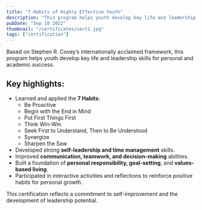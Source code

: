 ```yaml
---
title: "7 Habits of Highly Effective Youth"
description: "This program helps youth develop key life and leadership skills for personal and academic success."
pubDate: "Sep 10 2022"
thumbnail: "/certificates/cert1.jpg"
tags: ["certification"]
---
```


Based on Stephen R. Covey’s internationally acclaimed framework, this program helps youth develop key life and leadership skills for personal and academic success.

<h2>Key highlights:</h2>

<ul>
  <li>Learned and applied the <strong>7 Habits</strong>:
    <ul>
      <li>Be Proactive</li>
      <li>Begin with the End in Mind</li>
      <li>Put First Things First</li>
      <li>Think Win-Win</li>
      <li>Seek First to Understand, Then to Be Understood</li>
      <li>Synergize</li>
      <li>Sharpen the Saw</li>
    </ul>
  </li>
  <li>Developed strong <strong>self-leadership and time management</strong> skills.</li>
  <li>Improved <strong>communication, teamwork, and decision-making</strong> abilities.</li>
  <li>Built a foundation of <strong>personal responsibility, goal-setting</strong>, and <strong>values-based living</strong>.</li>
  <li>Participated in interactive activities and reflections to reinforce positive habits for personal growth.</li>
</ul>

This certification reflects a commitment to self-improvement and the development of leadership potential.
